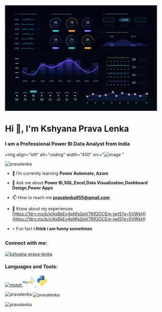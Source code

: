 ![logo](https://github.com/pravalenka/pravalenka/blob/main/pngtree-infographic-dashboard-template-ui-graph-png-image_4624169.png)
<h1 align="left">Hi 👋, I'm Kshyana Prava Lenka</h1>
<h3 align="left">I am a Professional Power BI Data Analyst from India</h3>
 
<img align="left" alt="coding" width="400" src="![image](https://github.com/pravalenka/pravalenka/assets/120097217/b697f608-657f-435d-a918-21fd1a4f2423)
"
<p align="left"> <img src="https://komarev.com/ghpvc/?username=pravalenka&label=Profile%20views&color=0e75b6&style=flat" alt="pravalenka" /> </p>

- 🌱 I’m currently learning **Power Automate, Azure**

- 💬 Ask me about **Power Bi,SQL,Excel,Data Visualization,Dashboard Design,Power Apps**

- 📫 How to reach me **pravalenka955@gmail.com**

- 📄 Know about my experiences [https://1drv.ms/b/s!AsBkEy4pNfsQgV76fI2OCEm-Iwt5?e=fjVWkH](https://1drv.ms/b/s!AsBkEy4pNfsQgV76fI2OCEm-Iwt5?e=fjVWkH)

- ⚡ Fun fact **i think i am funny sometimes**

<h3 align="left">Connect with me:</h3>
<p align="left">
<a href="https://linkedin.com/in/kshyana-prava-lenka" target="blank"><img align="center" src="https://raw.githubusercontent.com/rahuldkjain/github-profile-readme-generator/master/src/images/icons/Social/linked-in-alt.svg" alt="kshyana-prava-lenka" height="30" width="40" /></a>
</p>

<h3 align="left">Languages and Tools:</h3>
<p align="left"> <a href="https://www.microsoft.com/en-us/sql-server" target="_blank" rel="noreferrer"> <img src="https://www.svgrepo.com/show/303229/microsoft-sql-server-logo.svg" alt="mssql" width="40" height="40"/> </a> <a href="https://www.mysql.com/" target="_blank" rel="noreferrer"> <img src="https://raw.githubusercontent.com/devicons/devicon/master/icons/mysql/mysql-original-wordmark.svg" alt="mysql" width="40" height="40"/> </a> <a href="https://www.python.org" target="_blank" rel="noreferrer"> <img src="https://raw.githubusercontent.com/devicons/devicon/master/icons/python/python-original.svg" alt="python" width="40" height="40"/> </a> </p>

<p><img align="left" src="https://github-readme-stats.vercel.app/api/top-langs?username=pravalenka&show_icons=true&locale=en&layout=compact" alt="pravalenka" /></p>

<p>&nbsp;<img align="center" src="https://github-readme-stats.vercel.app/api?username=pravalenka&show_icons=true&locale=en" alt="pravalenka" /></p>

<p><img align="center" src="https://github-readme-streak-stats.herokuapp.com/?user=pravalenka&" alt="pravalenka" /></p>
